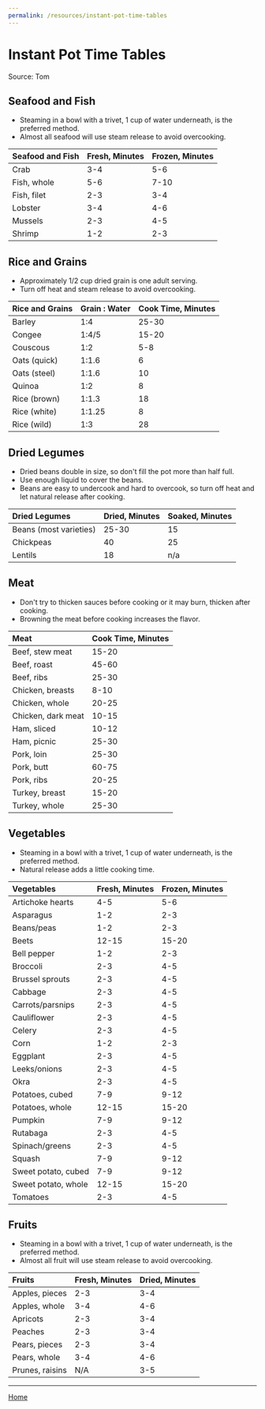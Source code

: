 ```yaml
---
permalink: /resources/instant-pot-time-tables
---
```

# Instant Pot Time Tables

Source: Tom

## Seafood and Fish

- Steaming in a bowl with a trivet, 1 cup of water underneath, is the preferred method.
- Almost all seafood will use steam release to avoid overcooking.

| Seafood and Fish  | Fresh, Minutes    | Frozen, Minutes   |
|:------------------|:------------------|:------------------|
| Crab              | 3-4               | 5-6               |
| Fish, whole       | 5-6               | 7-10              |
| Fish, filet       | 2-3               | 3-4               |
| Lobster           | 3-4               | 4-6               |
| Mussels           | 2-3               | 4-5               |
| Shrimp            | 1-2               | 2-3               |

## Rice and Grains

- Approximately 1/2 cup dried grain is one adult serving.
- Turn off heat and steam release to avoid overcooking.

| Rice and Grains   | Grain : Water     | Cook Time, Minutes    |
|:------------------|:------------------|:----------------------|
| Barley            | 1:4               | 25-30                 |
| Congee            | 1:4/5             | 15-20                 |
| Couscous          | 1:2               | 5-8                   |
| Oats (quick)      | 1:1.6             | 6                     |
| Oats (steel)      | 1:1.6             | 10                    |
| Quinoa            | 1:2               | 8                     |
| Rice (brown)      | 1:1.3             | 18                    |
| Rice (white)      | 1:1.25            | 8                     |
| Rice (wild)       | 1:3               | 28                    |

## Dried Legumes

- Dried beans double in size, so don't fill the pot more than half full.
- Use enough liquid to cover the beans.
- Beans are easy to undercook and hard to overcook, so turn off heat and let natural release after cooking.

| Dried Legumes         | Dried, Minutes    | Soaked, Minutes   |
|:----------------------|:------------------|:------------------|
| Beans (most varieties)| 25-30             | 15                |
| Chickpeas             | 40                | 25                |
| Lentils               | 18                | n/a               |

## Meat

- Don't try to thicken sauces before cooking or it may burn, thicken after cooking.
- Browning the meat before cooking increases the flavor.

| Meat                  | Cook Time, Minutes    |
|:----------------------|:----------------------|
| Beef, stew meat       | 15-20                 |
| Beef, roast           | 45-60                 |
| Beef, ribs            | 25-30                 |
| Chicken, breasts      | 8-10                  |
| Chicken, whole        | 20-25                 |
| Chicken, dark meat    | 10-15                 |
| Ham, sliced           | 10-12                 |
| Ham, picnic           | 25-30                 |
| Pork, loin            | 25-30                 |
| Pork, butt            | 60-75                 |
| Pork, ribs            | 20-25                 |
| Turkey, breast        | 15-20                 |
| Turkey, whole         | 25-30                 |

## Vegetables

- Steaming in a bowl with a trivet, 1 cup of water underneath, is the preferred method.
- Natural release adds a little cooking time.

| Vegetables            | Fresh, Minutes    | Frozen, Minutes   |
|:----------------------|:------------------|:------------------|
| Artichoke hearts      | 4-5               | 5-6               |
| Asparagus             | 1-2               | 2-3               |
| Beans/peas            | 1-2               | 2-3               |
| Beets                 | 12-15             | 15-20             |
| Bell pepper           | 1-2               | 2-3               |
| Broccoli              | 2-3               | 4-5               |
| Brussel sprouts       | 2-3               | 4-5               |
| Cabbage               | 2-3               | 4-5               |
| Carrots/parsnips      | 2-3               | 4-5               |
| Cauliflower           | 2-3               | 4-5               |
| Celery                | 2-3               | 4-5               |
| Corn                  | 1-2               | 2-3               |
| Eggplant              | 2-3               | 4-5               |
| Leeks/onions          | 2-3               | 4-5               |
| Okra                  | 2-3               | 4-5               |
| Potatoes, cubed       | 7-9               | 9-12              |
| Potatoes, whole       | 12-15             | 15-20             |
| Pumpkin               | 7-9               | 9-12              |
| Rutabaga              | 2-3               | 4-5               |
| Spinach/greens        | 2-3               | 4-5               |
| Squash                | 7-9               | 9-12              |
| Sweet potato, cubed   | 7-9               | 9-12              |
| Sweet potato, whole   | 12-15             | 15-20             |
| Tomatoes              | 2-3               | 4-5               |

## Fruits

- Steaming in a bowl with a trivet, 1 cup of water underneath, is the preferred method.
- Almost all fruit will use steam release to avoid overcooking.

| Fruits            | Fresh, Minutes    | Dried, Minutes    |
|:------------------|:------------------|:------------------|
| Apples, pieces    | 2-3               | 3-4               |
| Apples, whole     | 3-4               | 4-6               |
| Apricots          | 2-3               | 3-4               |
| Peaches           | 2-3               | 3-4               |
| Pears, pieces     | 2-3               | 3-4               |
| Pears, whole      | 3-4               | 4-6               |
| Prunes, raisins   | N/A               | 3-5               |

---

[Home](https://thomasjbarrett82.github.io)
